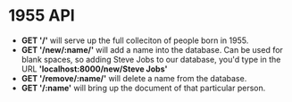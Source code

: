 # 1955 API


* __GET '/'__ will serve up the full colleciton of people born in 1955.
* __GET '/new/:name/'__ will add a name into the database. Can be used for blank spaces, so adding Steve Jobs to our database, you'd type in the URL __'localhost:8000/new/Steve Jobs'__
* __GET '/remove/:name/'__ will delete a name from the database.
* __GET '/:name'__ will bring up the document of that particular person.
